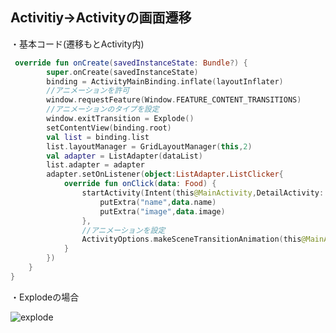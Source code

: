 ## Activitiy→Activityの画面遷移

・基本コード(遷移もとActivity内)

```kotlin
 override fun onCreate(savedInstanceState: Bundle?) {
        super.onCreate(savedInstanceState)
        binding = ActivityMainBinding.inflate(layoutInflater)
        //アニメーションを許可
        window.requestFeature(Window.FEATURE_CONTENT_TRANSITIONS)
        //アニメーションのタイプを設定
        window.exitTransition = Explode()
        setContentView(binding.root)
        val list = binding.list
        list.layoutManager = GridLayoutManager(this,2)
        val adapter = ListAdapter(dataList)
        list.adapter = adapter
        adapter.setOnListener(object:ListAdapter.ListClicker{
            override fun onClick(data: Food) {
                startActivity(Intent(this@MainActivity,DetailActivity::class.java).apply {
                    putExtra("name",data.name)
                    putExtra("image",data.image)
                },
                //アニメーションを設定
                ActivityOptions.makeSceneTransitionAnimation(this@MainActivity).toBundle())
            }
        })
    }
}
```

・Explodeの場合

![explode](https://github.com/tomoya-hiraiwa/Android_kotlin_memo/blob/main/video/explode.gif)

